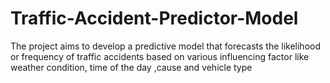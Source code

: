 ﻿# Traffic-Accident-Predictor-Model
 The project aims to develop a predictive model that forecasts the likelihood or frequency of traffic accidents based on various influencing factor like weather condition, time of the day ,cause  and vehicle type
